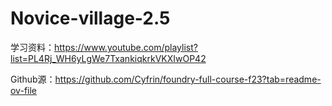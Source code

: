 # Novice-village-2.5
学习资料：https://www.youtube.com/playlist?list=PL4Rj_WH6yLgWe7TxankiqkrkVKXIwOP42

Github源：https://github.com/Cyfrin/foundry-full-course-f23?tab=readme-ov-file
